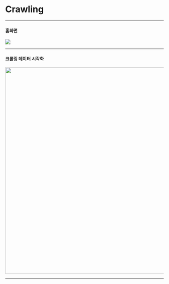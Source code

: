 # Crawling

---

#### 홈화면

![](C:\Users\multicampus\Desktop\zsecq94_git\crawling\img\home.jpg)

---

#### 크롤링 데이터 시각화

<img src="file:///C:/Users/multicampus/Desktop/zsecq94_git/crawling/img/crawling.gif" title="" alt="" width="654">



---
